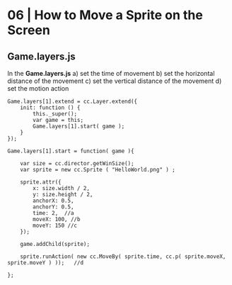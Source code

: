 # 06 | How to Move a Sprite on the Screen


## Game.layers.js

In the **Game.layers.js** 
a) set the time of movement
b) set the horizontal distance of the movement
c) set the vertical distance of the movement
d) set the motion action

 

    Game.layers[1].extend = cc.Layer.extend({
        init: function () {      
            this._super(); 
            var game = this;
            Game.layers[1].start( game );  
        } 
    });    
     
    Game.layers[1].start = function( game ){
     
        var size = cc.director.getWinSize();
        var sprite = new cc.Sprite ( "HelloWorld.png" ) ; 
       
        sprite.attr({  
            x: size.width / 2, 
            y: size.height / 2,
            anchorX: 0.5,
            anchorY: 0.5, 
            time: 2,  //a
            moveX: 100, //b
            moveY: 150 //c
        });
          
        game.addChild(sprite);
    
        sprite.runAction( new cc.MoveBy( sprite.time, cc.p( sprite.moveX, sprite.moveY ) ));   //d
         
    }; 
